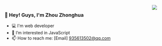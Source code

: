 <img align="right" src="https://github-readme-stats.vercel.app/api?username=chenlei-17&show_icons=true&icon_color=CE1D2D&text_color=718096&bg_color=ffffff&hide_title=true" />


### 👋 Hey! Guys, I'm Zhou Zhonghua


- 💻 I'm web developer
- 👀 I’m interested in JavaScript
- 📫 How to reach me: [Email] 935613502@qq.com

